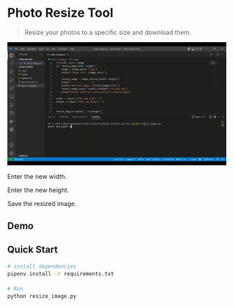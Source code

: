 # Photo Resize Tool

>Resize your photos to a specific size and download them. 

<img src="images/giphy.gif" width="500"/>

Enter the new width.

Enter the new height.

Save the resized image.

## Demo
## Quick Start

```bash
# install dependencies
pipenv install -r requirements.txt

# Run
python resize_image.py
```
